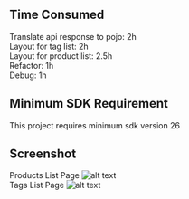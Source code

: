 ## Time Consumed
Translate api response to pojo: 2h <br/>
Layout for tag list: 2h <br/>
Layout for product list: 2.5h <br/>
Refactor: 1h <br/>
Debug: 1h <br/>

## Minimum SDK Requirement
This project requires minimum sdk version 26

## Screenshot
Products List Page
![alt text](https://raw.githubusercontent.com/sudojimmy/ShopifyCodeChanllenge/master/Products_List_Page_screenshot_v1.png)
<br/>
Tags List Page
![alt text](https://raw.githubusercontent.com/sudojimmy/ShopifyCodeChanllenge/master/Tags_List_Page_screenshot_v1.png)
